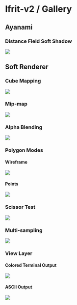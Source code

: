 # Ifrit-v2 / Gallery

## Ayanami

### Distance Field Soft Shadow

![](docs/img/ayanami_dfss.png)



## Soft Renderer

### Cube Mapping

![](docs/img/img_skybox.png)



### Mip-map

![](docs/img/img_mipmapfilter.png)



### Alpha Blending

![](docs/img/img_alphablend.png)



### Polygon Modes

#### Wireframe

![](docs/img/img_wireframe.png)

#### Points

![](docs/img/img_point.png)





### Scissor Test

![](docs/img/img_scissortest.png)





### Multi-sampling

![](docs/img/img_msaa.png)

### View Layer

#### Colored Terminal Output

![](docs/img/img_terminaldisplay.png)

#### ASCII Output

![](docs/img/img_ascii.png)

